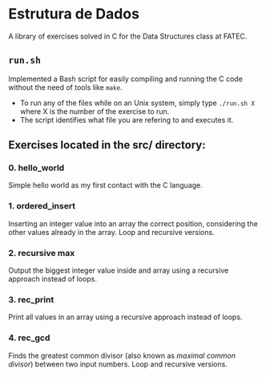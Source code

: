 # Estrutura de Dados

A library of exercises solved in C for the Data Structures class at FATEC.

## `run.sh`
Implemented a Bash script for easily compiling and running the C code without the need of tools like `make`.  
* To run any of the files while on an Unix system, simply type `./run.sh X` where X is the number of the exercise to run.
* The script identifies what file you are refering to and executes it.

## Exercises located in the src/ directory:

### 0. hello_world
Simple hello world as my first contact with the C language.

### 1. ordered_insert
Inserting an integer value into an array the correct position, considering the other values already in the array. Loop and recursive versions.

### 2. recursive max
Output the biggest integer value inside and array using a recursive approach instead of loops.

### 3. rec_print
Print all values in an array using a recursive approach instead of loops.

### 4. rec_gcd
Finds the greatest common divisor (also known as _maximal common divisor_) between two input numbers. Loop and recursive versions.
